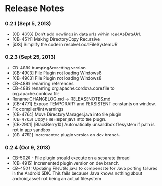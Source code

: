 <!--
#
# Licensed to the Apache Software Foundation (ASF) under one
# or more contributor license agreements.  See the NOTICE file
# distributed with this work for additional information
# regarding copyright ownership.  The ASF licenses this file
# to you under the Apache License, Version 2.0 (the
# "License"); you may not use this file except in compliance
# with the License.  You may obtain a copy of the License at
# 
# http://www.apache.org/licenses/LICENSE-2.0
# 
# Unless required by applicable law or agreed to in writing,
# software distributed under the License is distributed on an
# "AS IS" BASIS, WITHOUT WARRANTIES OR CONDITIONS OF ANY
#  KIND, either express or implied.  See the License for the
# specific language governing permissions and limitations
# under the License.
#
-->
# Release Notes

### 0.2.1 (Sept 5, 2013)
* [CB-4656] Don't add newlines in data urls within readAsDataUrl.
* [CB-4514] Making DirectoryCopy Recursive
* [iOS] Simplify the code in resolveLocalFileSystemURI

### 0.2.3 (Sept 25, 2013)
* CB-4889 bumping&resetting version
* [CB-4903] File Plugin not loading Windows8
* [CB-4903] File Plugin not loading Windows8
* CB-4889 renaming references
* CB-4889 renaming org.apache.cordova.core.file to org.apache.cordova.file
* Rename CHANGELOG.md -> RELEASENOTES.md
* [CB-4771] Expose TEMPORARY and PERSISTENT constants on window.
* Fix compiler/lint warnings
* [CB-4764] Move DirectoryManager.java into file plugin
* [CB-4763] Copy FileHelper.java into the plugin.
* [CB-2901] [BlackBerry10] Automatically unsandbox filesystem if path is not in app sandbox
* [CB-4752] Incremented plugin version on dev branch.

### 0.2.4 (Oct 9, 2013)
* CB-5020 - File plugin should execute on a separate thread
* [CB-4915] Incremented plugin version on dev branch.
* CB-4504: Updating FileUtils.java to compensate for Java porting failures in the Android SDK. This fails because Java knows nothing about android_asset not being an actual filesystem
